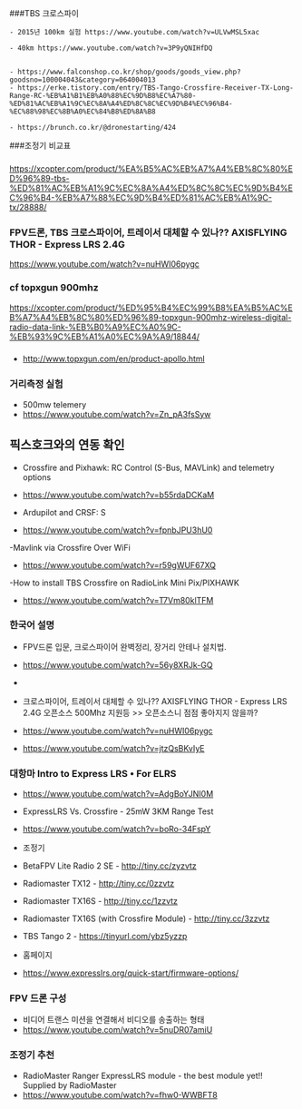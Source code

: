 ###TBS 크로스파이
```
- 2015년 100km 실험 https://www.youtube.com/watch?v=ULVwMSL5xac

- 40km https://www.youtube.com/watch?v=3P9yQNIHfDQ


- https://www.falconshop.co.kr/shop/goods/goods_view.php?goodsno=100004043&category=064004013
- https://erke.tistory.com/entry/TBS-Tango-Crossfire-Receiver-TX-Long-Range-RC-%EB%A1%B1%EB%A0%88%EC%9D%B8%EC%A7%80-%ED%81%AC%EB%A1%9C%EC%8A%A4%ED%8C%8C%EC%9D%B4%EC%96%B4-%EC%88%98%EC%8B%A0%EC%84%B8%ED%8A%B8

- https://brunch.co.kr/@dronestarting/424

```
###조정기 비교표
###
https://xcopter.com/product/%EA%B5%AC%EB%A7%A4%EB%8C%80%ED%96%89-tbs-%ED%81%AC%EB%A1%9C%EC%8A%A4%ED%8C%8C%EC%9D%B4%EC%96%B4-%EB%A7%88%EC%9D%B4%ED%81%AC%EB%A1%9C-tx/28888/

###

### FPV드론, TBS 크로스파이어, 트레이서 대체할 수 있나?? AXISFLYING THOR - Express LRS 2.4G
https://www.youtube.com/watch?v=nuHWI06pygc




### cf topxgun 900mhz

https://xcopter.com/product/%ED%95%B4%EC%99%B8%EA%B5%AC%EB%A7%A4%EB%8C%80%ED%96%89-topxgun-900mhz-wireless-digital-radio-data-link-%EB%B0%A9%EC%A0%9C-%EB%93%9C%EB%A1%A0%EC%9A%A9/18844/

###
- http://www.topxgun.com/en/product-apollo.html


### 거리측정 실험
 - 500mw telemery
 - https://www.youtube.com/watch?v=Zn_pA3fsSyw





## 픽스호크와의 연동 확인
- Crossfire and Pixhawk: RC Control (S-Bus, MAVLink) and telemetry options
- https://www.youtube.com/watch?v=b55rdaDCKaM

- Ardupilot and CRSF: S
- https://www.youtube.com/watch?v=fpnbJPU3hU0

-Mavlink via Crossfire Over WiFi
- https://www.youtube.com/watch?v=r59gWUF67XQ


-How to install TBS Crossfire on RadioLink Mini Pix/PIXHAWK
- https://www.youtube.com/watch?v=T7Vm80klTFM


### 한국어 설명

- FPV드론 입문, 크로스파이어 완벽정리, 장거리 안테나 설치법. 
- https://www.youtube.com/watch?v=56y8XRJk-GQ
- 

- 크로스파이어, 트레이서 대체할 수 있나?? AXISFLYING THOR - Express LRS 2.4G  오픈소스 500Mhz 지원등 >> 오픈소스니 점점 좋아지지 않을까?
- https://www.youtube.com/watch?v=nuHWI06pygc
- https://www.youtube.com/watch?v=jtzQsBKvIyE


### 대항마 Intro to Express LRS • For ELRS 

-  https://www.youtube.com/watch?v=AdgBoYJNI0M

- ExpressLRS Vs. Crossfire - 25mW 3KM Range Test
- https://www.youtube.com/watch?v=boRo-34FspY

- 조정기
- BetaFPV Lite Radio 2 SE - http://tiny.cc/zyzvtz
- Radiomaster TX12 - http://tiny.cc/0zzvtz
- Radiomaster TX16S - http://tiny.cc/1zzvtz
- Radiomaster TX16S (with Crossfire Module) - http://tiny.cc/3zzvtz
- TBS Tango 2 - https://tinyurl.com/ybz5yzzp

- 홈페이지
- https://www.expresslrs.org/quick-start/firmware-options/




### FPV 드론 구성

- 비디어 트랜스 미션을 연결해서 비디오를 송출하는 형태
- https://www.youtube.com/watch?v=5nuDR07amiU




### 조정기 추천

- RadioMaster Ranger ExpressLRS module - the best module yet!! Supplied by RadioMaster
- https://www.youtube.com/watch?v=fhw0-WWBFT8

